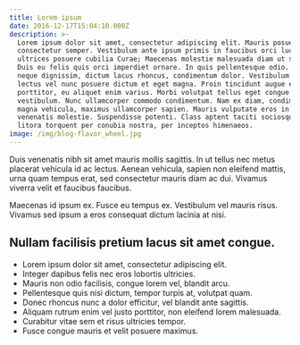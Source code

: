 ```yaml
---
title: Lorem ipsum
date: 2016-12-17T15:04:10.000Z
description: >-
  Lorem ipsum dolor sit amet, consectetur adipiscing elit. Mauris posuere
  consectetur semper. Vestibulum ante ipsum primis in faucibus orci luctus et
  ultrices posuere cubilia Curae; Maecenas molestie malesuada diam ut sagittis.
  Duis eu felis quis orci imperdiet ornare. In quis pellentesque odio. Fusce eu
  neque dignissim, dictum lacus rhoncus, condimentum dolor. Vestibulum eget
  lectus vel nunc posuere dictum et eget magna. Proin tincidunt augue eu nibh
  porttitor, eu aliquet enim varius. Morbi volutpat tellus eget congue
  vestibulum. Nunc ullamcorper commodo condimentum. Nam ex diam, condimentum id
  magna vehicula, maximus ullamcorper sapien. Mauris vulputate eros in massa
  venenatis molestie. Suspendisse potenti. Class aptent taciti sociosqu ad
  litora torquent per conubia nostra, per inceptos himenaeos.
image: /img/blog-flavor_wheel.jpg
---
```

Duis venenatis nibh sit amet mauris mollis sagittis. In ut tellus nec metus placerat vehicula id ac lectus. Aenean vehicula, sapien non eleifend mattis, urna quam tempus erat, sed consectetur mauris diam ac dui. Vivamus viverra velit et faucibus faucibus. 

Maecenas id ipsum ex. Fusce eu tempus ex. Vestibulum vel mauris risus. Vivamus sed ipsum a eros consequat dictum lacinia at nisi.

## Nullam facilisis pretium lacus sit amet congue.

* Lorem ipsum dolor sit amet, consectetur adipiscing elit.
* Integer dapibus felis nec eros lobortis ultricies.
* Mauris non odio facilisis, congue lorem vel, blandit arcu.
* Pellentesque quis nisi dictum, tempor turpis at, volutpat quam.
* Donec rhoncus nunc a dolor efficitur, vel blandit ante sagittis.
* Aliquam rutrum enim vel justo porttitor, non eleifend lorem malesuada.
* Curabitur vitae sem et risus ultricies tempor.
* Fusce congue mauris et velit posuere maximus.
